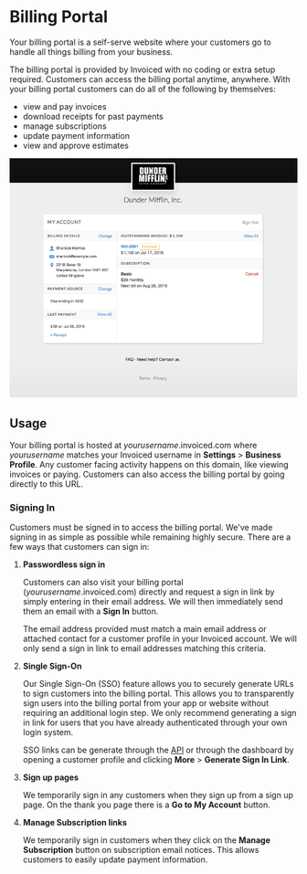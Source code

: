 # Billing Portal

Your billing portal is a self-serve website where your customers go to handle all things billing from your business.

The billing portal is provided by Invoiced with no coding or extra setup required. Customers can access the billing portal anytime, anywhere. With your billing portal customers can do all of the following by themselves:

- view and pay invoices
- download receipts for past payments
- manage subscriptions
- update payment information
- view and approve estimates

[![Billing Portal My Account](../img/billing-portal-my-account.png)](../img/billing-portal-my-account.png)

## Usage

Your billing portal is hosted at *yourusername*.invoiced.com where *yourusername* matches your Invoiced username in **Settings** > **Business Profile**. Any customer facing activity happens on this domain, like viewing invoices or paying. Customers can also access the billing portal by going directly to this URL.

### Signing In

Customers must be signed in to access the billing portal. We've made signing in as simple as possible while remaining highly secure. There are a few ways that customers can sign in:

1. **Passwordless sign in**

   Customers can also visit your billing portal (*yourusername*.invoiced.com) directly and request a sign in link by simply entering in their email address. We will then immediately send them an email with a **Sign In** button.

   The email address provided must match a main email address or attached contact for a customer profile in your Invoiced account. We will only send a sign in link to email addresses matching this criteria.

2. **Single Sign-On**

	Our Single Sign-On (SSO) feature allows you to securely generate URLs to sign customers into the billing portal. This allows you to transparently sign users into the billing portal from your app or website without requiring an additional login step. We only recommend generating a sign in link for users that you have already authenticated through your own login system.

	SSO links can be generate through the [API](/docs/dev/single-sign-on) or through the dashboard by opening a customer profile and clicking **More** > **Generate Sign In Link**.

3. **Sign up pages**

    We temporarily sign in any customers when they sign up from a sign up page. On the thank you page there is a **Go to My Account** button.

4. **Manage Subscription links**

   We temporarily sign in customers when they click on the **Manage Subscription** button on subscription email notices. This allows customers to easily update payment information.
